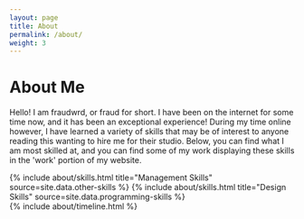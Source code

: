 ```yaml
---
layout: page
title: About
permalink: /about/
weight: 3
---
```


<link rel="shortcut icon" type="image/x-icon" href="{{ "/assets/favicon.ico" | prepend: site.baseurl }}" >

# **About Me**

Hello! I am fraudwrd, or fraud for short. I have been on the internet for some time now, and it has been an exceptional experience! During my time online however, I have learned a variety of skills that may be of interest to anyone reading this wanting to hire me for their studio. Below, you can find what I am most skilled at, and you can find some of my work displaying these skills in the 'work' portion of my website.

<div class="row">
{% include about/skills.html title="Management Skills" source=site.data.other-skills %}
{% include about/skills.html title="Design Skills" source=site.data.programming-skills %}
</div>

<div class="row">
{% include about/timeline.html %}
</div>

<script>
document.addEventListener("DOMContentLoaded", function() {
    var attribution = document.getElementById("attribution");
    if (attribution) {
        attribution.style.display = "none";
    }
});    
</script>
